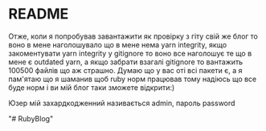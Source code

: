 # README

Отже, коли я попробував завантажити як провірку з гіту свій же блог то воно в мене наголошувало що в мене нема yarn integrity, якщо закоментувати yarn integrity у gitignore то воно все наголошує те що в мене є outdated yarn, а якщо забрати взагалі gitignore то вантажить 100500 файлів що аж страшно. Думаю що у вас оті всі пакети є, а я пам'ятаю що я шаманив щоб ruby норм працював  тому надіюсь що все буде норм і ви мій блог таки зможете відкрити:)

Юзер мій захардкодженний називається admin, пароль password

"# RubyBlog" 
